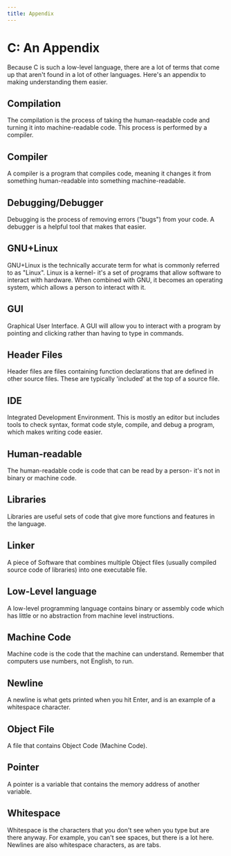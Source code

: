 ```yaml
---
title: Appendix
---
```

# C: An Appendix
Because C is such a low-level language, there are a lot of terms that come up that aren't found in a lot of other languages. Here's an appendix to making understanding them easier.

## Compilation
The compilation is the process of taking the human-readable code and turning it into machine-readable code. This process is performed by a compiler.

## Compiler

A compiler is a program that compiles code, meaning it changes it from something human-readable into something machine-readable.

## Debugging/Debugger
Debugging is the process of removing errors ("bugs") from your code. A debugger is a helpful tool that makes that easier.

## GNU+Linux
GNU+Linux is the technically accurate term for what is commonly referred to as "Linux". Linux is a kernel- it's a set of programs that allow software to interact with hardware. When combined with GNU, it becomes an operating system, which allows a person to interact with it.

## GUI
Graphical User Interface. A GUI will allow you to interact with a program by pointing and clicking rather than having to type in commands.

## Header Files

Header files are files containing function declarations that are defined in other source files. These are typically 'included' at the top of a source file.

## IDE
Integrated Development Environment. This is mostly an editor but includes tools to check syntax, format code style, compile, and debug a program, which makes writing code easier.

## Human-readable
The human-readable code is code that can be read by a person- it's not in binary or machine code.

## Libraries
Libraries are useful sets of code that give more functions and features in the language.

## Linker
A piece of Software that combines multiple Object files (usually compiled source code of libraries) into one executable file. 

## Low-Level language
A low-level programming language contains binary or assembly code which has little or no abstraction from machine level instructions. 

## Machine Code
Machine code is the code that the machine can understand. Remember that computers use numbers, not English, to run.

## Newline
A newline is what gets printed when you hit Enter, and is an example of a whitespace character.

## Object File
A file that contains Object Code (Machine Code).

## Pointer
A pointer is a variable that contains the memory address of another variable.

## Whitespace
Whitespace is the characters that you don't see when you type but are there anyway. For example, you can't see spaces, but there is a lot here. Newlines are also whitespace characters, as are tabs.
